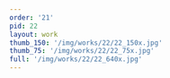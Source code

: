 ```yaml
---
order: '21'
pid: 22
layout: work
thumb_150: '/img/works/22/22_150x.jpg'
thumb_75: '/img/works/22/22_75x.jpg'
full: '/img/works/22/22_640x.jpg'
---
```

